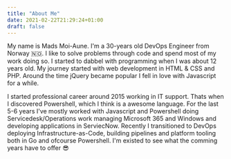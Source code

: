 ```yaml
---
title: "About Me"
date: 2021-02-22T21:29:24+01:00
draft: false
---
```


My name is Mads Moi-Aune. I'm a 30-years old DevOps Engineer from Norway 🇳🇴. I like to solve problems through code and spend most of my work doing so. I started to dabbel with programming when I was about 12 years old. My journey started with web development in HTML & CSS and PHP. Around the time jQuery became popular I fell in love with Javascript for a while.

I started professional career around 2015 working in IT support. Thats when I discovered Powershell, which I think is a awesome language. For the last 5-6 years I've mostly worked with Javascript and Powershell doing Servicedesk/Operations work managing Microsoft 365 and Windows and developing applications in ServiecNow. Recently I transitioned to DevOps deploying Infrastructure-as-Code, building pipelines and platform tooling both in Go and ofcourse Powershell. I'm existed to see what the comming years have to offer 😎
